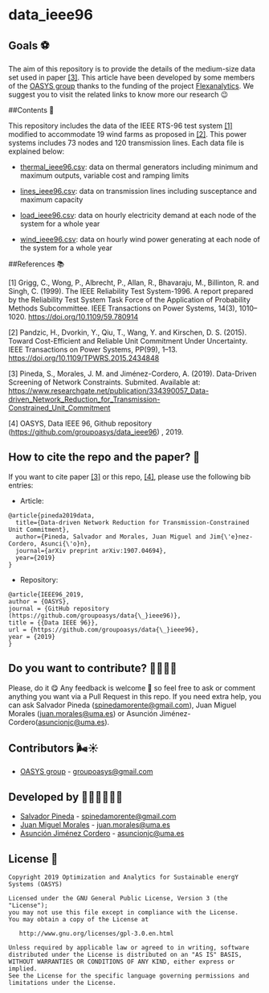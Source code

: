# data_ieee96

## Goals ⚽

The aim of this repository is to provide the details of the medium-size data set used in paper [[3]](https://www.researchgate.net/publication/334390057_Data-driven_Network_Reduction_for_Transmission-Constrained_Unit_Commitment). This article have been developed by some
members of the [OASYS group](https://sites.google.com/view/groupoasys/home) thanks to the funding of the project [Flexanalytics](https://groupoasysflexanalytics.readthedocs.io/en/latest/). We suggest you to visit the related links to know more our research 😉


##Contents 📖

This repository includes the data of the IEEE RTS-96 test system [[1]](https://ieeexplore.ieee.org/abstract/document/780914) modified to accommodate 19 wind farms as proposed in [[2]](https://ieeexplore.ieee.org/abstract/document/7115977). This power systems includes 73 nodes and 120 transmission lines. Each data file is explained below: 

- [thermal_ieee96.csv](thermal_ieee96.csv): data on thermal generators including minimum and maximum outputs, variable cost and ramping limits

- [lines_ieee96.csv](lines_ieee96.csv): data on transmission lines including susceptance and maximum capacity

- [load_ieee96.csv](load_ieee96.csv): data on hourly electricity demand at each node of the system for a whole year

- [wind_ieee96.csv](wind_ieee96.csv): data on hourly wind power generating at each node of the system for a whole year

##References 📚

[1] Grigg, C., Wong, P., Albrecht, P., Allan, R., Bhavaraju, M., Billinton, R. and Singh, C. (1999). The IEEE Reliability Test System-1996. A report prepared by the Reliability Test System Task Force of the Application of Probability Methods Subcommittee. IEEE Transactions on Power Systems, 14(3), 1010–1020. https://doi.org/10.1109/59.780914

[2] Pandzic, H., Dvorkin, Y., Qiu, T., Wang, Y. and Kirschen, D. S. (2015). Toward Cost-Efficient and Reliable Unit Commitment Under Uncertainty. IEEE Transactions on Power Systems, PP(99), 1–13. https://doi.org/10.1109/TPWRS.2015.2434848

[3] Pineda, S., Morales, J. M. and Jiménez-Cordero, A. (2019). Data-Driven Screening of Network Constraints. Submited. Available at: https://www.researchgate.net/publication/334390057_Data-driven_Network_Reduction_for_Transmission-Constrained_Unit_Commitment

[4] OASYS, Data IEEE 96, Github repository (https://github.com/groupoasys/data_ieee96) , 2019.

## How to cite the repo and the paper? 📝

If you want to cite paper [[3]](https://www.researchgate.net/publication/334390057_Data-driven_Network_Reduction_for_Transmission-Constrained_Unit_Commitment) or this repo, [[4]](https://github.com/groupoasys/data_ieee96), please use the following bib entries:

* Article:
```
@article{pineda2019data,
  title={Data-driven Network Reduction for Transmission-Constrained Unit Commitment},
  author={Pineda, Salvador and Morales, Juan Miguel and Jim{\'e}nez-Cordero, Asunci{\'o}n},
  journal={arXiv preprint arXiv:1907.04694},
  year={2019}
}
```
* Repository:
```
@article{IEEE96_2019,
author = {OASYS},
journal = {GitHub repository (https://github.com/groupoasys/data{\_}ieee96)},
title = {{Data IEEE 96}},
url = {https://github.com/groupoasys/data{\_}ieee96},
year = {2019}
}
```

## Do you want to contribute? 🙋‍♂️🙋‍♀️
 
 Please, do it 😋 Any feedback is welcome 🤗 so feel free to ask or comment anything you want via a Pull Request in this repo.
 If you need extra help, you can ask Salvador Pineda (spinedamorente@gmail.com), Juan Miguel Morales (juan.morales@uma.es) or Asunción Jiménez-Cordero(asuncionjc@uma.es).
 
 ## Contributors 🌬☀
 
 * [OASYS group](http://oasys.uma.es) -  groupoasys@gmail.com
 
 ## Developed by 👨‍💻👨‍💻👩‍💻
 * [Salvador Pineda](https://www.researchgate.net/profile/Salvador_Pineda) - spinedamorente@gmail.com
 * [Juan Miguel Morales](https://www.researchgate.net/profile/Juan_Morales25) - juan.morales@uma.es
 * [Asunción Jiménez Cordero](https://www.researchgate.net/profile/Asuncion_Jimenez-Cordero/research) - asuncionjc@uma.es
 
 
 ## License 📝
 
    Copyright 2019 Optimization and Analytics for Sustainable energY Systems (OASYS)

    Licensed under the GNU General Public License, Version 3 (the "License");
    you may not use this file except in compliance with the License.
    You may obtain a copy of the License at

       http://www.gnu.org/licenses/gpl-3.0.en.html

    Unless required by applicable law or agreed to in writing, software
    distributed under the License is distributed on an "AS IS" BASIS,
    WITHOUT WARRANTIES OR CONDITIONS OF ANY KIND, either express or implied.
    See the License for the specific language governing permissions and
    limitations under the License.
 